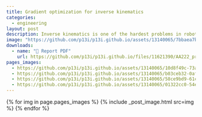 ```yaml
---
title: Gradient optimization for inverse kinematics
categories:
  - engineering
layout: post
description: Inverse kinematics is one of the hardest problems in robotics. Given desired goal position and orientation for an end-effector, inverse kinematics seeks to find a suitable series of joint configurations to meet that goal. In this paper, we develop a forward kinematics model in Python and apply gradient-based methods using automatic differentiation to develop an inverse kinematics model of an arbitrary $n$-joint robot arm. We evaluate the performance of standard gradient descent against Nesterov Momentum gradient descent. We conclude with a discussion of the limitations of our 2D model and areas for extension to gain more fidelity with real-world robots.
image: "https://github.com/p13i/p13i.github.io/assets/13140065/7bbaea7b-892e-4a20-baa3-d1ef46c8e000"
downloads:
  - name: "📜 Report PDF"
    url: https://github.com/p13i/p13i.github.io/files/11621390/AA222_project_final_report.pdf
pages_images:
  - https://github.com/p13i/p13i.github.io/assets/13140065/10d8f49c-73af-41fb-9efd-0231a439d218
  - https://github.com/p13i/p13i.github.io/assets/13140065/b03ceb32-0af6-4f01-9fa8-39a501787ef7
  - https://github.com/p13i/p13i.github.io/assets/13140065/58ce9bd9-61c2-4c03-906c-f4fd17b22931
  - https://github.com/p13i/p13i.github.io/assets/13140065/01322cc0-54e4-4879-9e05-4070fc971690
---
```


{% for img in page.pages_images %}
{% include _post_image.html src=img %}
{% endfor %}
